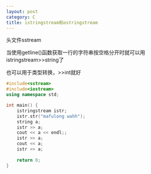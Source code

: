```yaml
---
layout: post
category: C
title: istringstream和ostringstream
---
```


头文件sstream

当使用getline()函数获取一行的字符串按空格分开时就可以用istringstream>>string了

也可以用于类型转换，>>int就好

```c++
#include<sstream>
#include<iostream>
using namespace std;

int main() {
	istringstream istr;
	istr.str("mafulong wahh");
	string a;
	istr >> a;
	cout << a << endl;;
	istr >> a;
	cout << a;
	istr >> a;
	
	return 0;
}
```